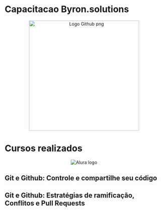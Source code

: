 <h1>Capacitacao Byron.solutions</h1>

<p align="center">
<img src="https://logosmarcas.net/wp-content/uploads/2020/12/GitHub-Logo.png" alt="Logo Github png" display="inline" width="350"/>
</p>

<h1>Cursos realizados</h1>
<p align="center">
<img src="https://jogoveio.com.br/wp-content/uploads/2020/10/especial-logo-alura.png" alt="Alura logo" display="inline"/>
</p>

<h2>Git e Github: Controle e compartilhe seu código</h2>

<h2>Git e Github: Estratégias de ramificação, Conflitos e Pull Requests</h2>
